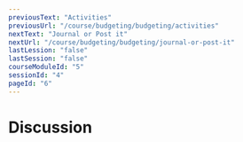 ```yaml
---
previousText: "Activities"
previousUrl: "/course/budgeting/budgeting/activities"
nextText: "Journal or Post it"
nextUrl: "/course/budgeting/budgeting/journal-or-post-it"
lastLession: "false"
lastSession: "false"
courseModuleId: "5"
sessionId: "4"
pageId: "6"
---
```



# Discussion